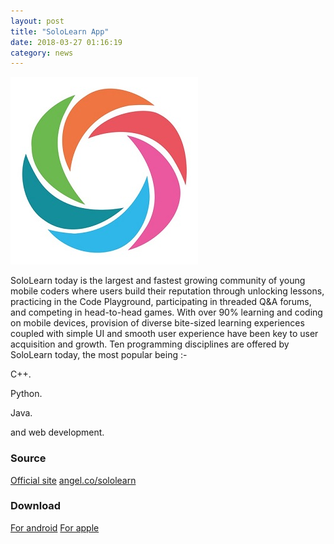 ```yaml
---
layout: post
title: "SoloLearn App"
date: 2018-03-27 01:16:19
category: news
---
```

![image tooltip here](/css/images/sololearn.jpg)

SoloLearn today is the largest and fastest growing community of young mobile coders where users build their reputation through unlocking lessons, practicing in the Code Playground, participating in threaded Q&A forums, and competing in head-to-head games. With over 90% learning and coding on mobile devices, provision of diverse bite-sized learning experiences coupled with simple UI and smooth user experience have been key to user acquisition and growth. Ten programming disciplines are offered by SoloLearn today, the most popular being :-

C++.

Python.

Java.

and web development.




### Source
[Official site](https://www.sololearn.com/)
[angel.co/sololearn](https://angel.co/sololearn)


### Download
[For android]( https://play.google.com/store/apps/details?id=com.sololearn)
[For apple](https://itunes.apple.com/us/app/sololearn-learn-to-code/id1210079064?mt=8)